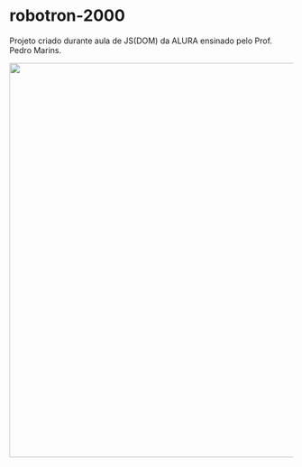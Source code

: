 # robotron-2000
Projeto criado durante aula de JS(DOM) da ALURA ensinado pelo Prof. Pedro Marins.

<div align="center" >
    <img src="https://user-images.githubusercontent.com/104685458/197414790-0cf716d0-9129-4270-a66d-4d467af6fb00.png" width="700px">
  </div>
  <br>
